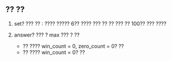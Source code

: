 ## ?? ??
 1. set? ??? ?? : ???? ????? 6?? ???? ??? ?? ?? ??? ?? 100?? ??? ????
   
 2. answer? ??? ? max ??? ? ??
    - ?? ???? win_count = 0, zero_count = 0? ??
    - ?? ???? win_count = 0? ??